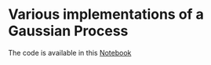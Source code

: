 # Various implementations of a Gaussian Process
The code is available in this [Notebook](./gaussian_process_regression.ipynb)
